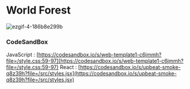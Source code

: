 # World Forest

![ezgif-4-186b8e299b](https://github.com/MontaKr/Site/assets/115155803/b8da2ed8-e1f3-4f96-b619-da03ad7cabcc)

### CodeSandBox

JavaScript : [https://codesandbox.io/s/web-template1-c6jmmh?file=/style.css:59-97](https://codesandbox.io/s/web-template1-c6jmmh?file=/style.css:59-97)
React : [https://codesandbox.io/s/upbeat-smoke-q8z39h?file=/src/styles.jsx](https://codesandbox.io/s/upbeat-smoke-q8z39h?file=/src/styles.jsx)
